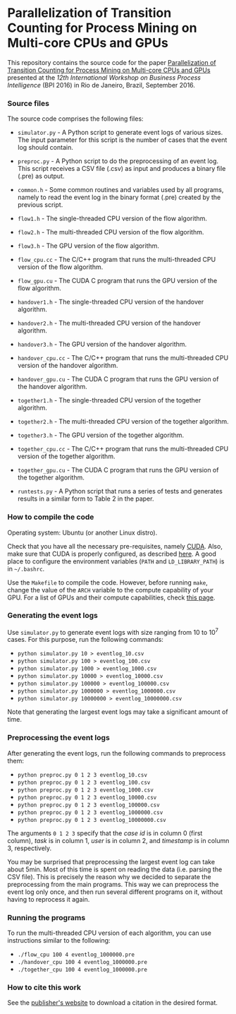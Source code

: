 # Parallelization of Transition Counting for Process Mining on Multi-core CPUs and GPUs

This repository contains the source code for the paper [Parallelization of Transition Counting for Process Mining on Multi-core CPUs and GPUs](http://web.tecnico.ulisboa.pt/diogo.ferreira/papers/ferreira17parallelization.pdf) presented at the _12th International Workshop on Business Process Intelligence_ (BPI 2016) in Rio de Janeiro, Brazil, September 2016.

### Source files

The source code comprises the following files:

- `simulator.py` - A Python script to generate event logs of various sizes. The input parameter for this script is the number of cases that the event log should contain.

- `preproc.py` - A Python script to do the preprocessing of an event log. This script receives a CSV file (.csv) as input and produces a binary file (.pre) as output.

- `common.h` - Some common routines and variables used by all programs, namely to read the event log in the binary format (.pre) created by the previous script.

- `flow1.h` - The single-threaded CPU version of the flow algorithm.

- `flow2.h` - The multi-threaded CPU version of the flow algorithm.

- `flow3.h` - The GPU version of the flow algorithm.

- `flow_cpu.cc` - The C/C++ program that runs the multi-threaded CPU version of the flow algorithm.

- `flow_gpu.cu` - The CUDA C program that runs the GPU version of the flow algorithm.

- `handover1.h` - The single-threaded CPU version of the handover algorithm.

- `handover2.h` - The multi-threaded CPU version of the handover algorithm.

- `handover3.h` - The GPU version of the handover algorithm.

- `handover_cpu.cc` - The C/C++ program that runs the multi-threaded CPU version of the handover algorithm.

- `handover_gpu.cu` - The CUDA C program that runs the GPU version of the handover algorithm.

- `together1.h` - The single-threaded CPU version of the together algorithm.

- `together2.h` - The multi-threaded CPU version of the together algorithm.

- `together3.h` - The GPU version of the together algorithm.

- `together_cpu.cc` - The C/C++ program that runs the multi-threaded CPU version of the together algorithm.

- `together_gpu.cu` - The CUDA C program that runs the GPU version of the together algorithm.

- `runtests.py` - A Python script that runs a series of tests and generates results in a similar form to Table 2 in the paper.

### How to compile the code

Operating system: Ubuntu (or another Linux distro).

Check that you have all the necessary pre-requisites, namely [CUDA](https://developer.nvidia.com/cuda-downloads). Also, make sure that CUDA is properly configured, as described [here](https://docs.nvidia.com/cuda/cuda-installation-guide-linux/index.html#post-installation-actions). A good place to configure the environment variables (`PATH` and `LD_LIBRARY_PATH`) is in `~/.bashrc`.

Use the `Makefile` to compile the code. However, before running `make`, change the value of the `ARCH` variable to the compute capability of your GPU. For a list of GPUs and their compute capabilities, check [this page](https://developer.nvidia.com/cuda-gpus).

### Generating the event logs

Use `simulator.py` to generate event logs with size ranging from 10 to 10<sup>7</sup> cases. For this purpose, run the following commands:

- `python simulator.py 10 > eventlog_10.csv`
- `python simulator.py 100 > eventlog_100.csv`
- `python simulator.py 1000 > eventlog_1000.csv`
- `python simulator.py 10000 > eventlog_10000.csv`
- `python simulator.py 100000 > eventlog_100000.csv`
- `python simulator.py 1000000 > eventlog_1000000.csv`
- `python simulator.py 10000000 > eventlog_10000000.csv`

Note that generating the largest event logs may take a significant amount of time.

### Preprocessing the event logs

After generating the event logs, run the following commands to preprocess them:

- `python preproc.py 0 1 2 3 eventlog_10.csv`
- `python preproc.py 0 1 2 3 eventlog_100.csv`
- `python preproc.py 0 1 2 3 eventlog_1000.csv`
- `python preproc.py 0 1 2 3 eventlog_10000.csv`
- `python preproc.py 0 1 2 3 eventlog_100000.csv`
- `python preproc.py 0 1 2 3 eventlog_1000000.csv`
- `python preproc.py 0 1 2 3 eventlog_10000000.csv`

The arguments `0 1 2 3` specify that the _case id_ is in column 0 (first column), _task_ is in column 1, _user_ is in column 2, and _timestamp_ is in column 3, respectively.

You may be surprised that preprocessing the largest event log can take about 5min. Most of this time is spent on reading the data (i.e. parsing the CSV file). This is precisely the reason why we decided to separate the preprocessing from the main programs. This way we can preprocess the event log only once, and then run several different programs on it, without having to reprocess it again.

### Running the programs

To run the multi-threaded CPU version of each algorithm, you can use instructions similar to the following:

- `./flow_cpu 100 4 eventlog_1000000.pre`
- `./handover_cpu 100 4 eventlog_1000000.pre`
- `./together_cpu 100 4 eventlog_1000000.pre`



### How to cite this work

See the [publisher's website](https://link.springer.com/chapter/10.1007%2F978-3-319-58457-7_3) to download a citation in the desired format.
